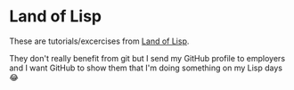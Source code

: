 # Land of Lisp

These are tutorials/excercises from [Land of Lisp](https://nostarch.com/lisp.htm).

They don't really benefit from git but I send my GitHub profile to employers and I want GitHub to show them that I'm doing something on my Lisp days 😂
